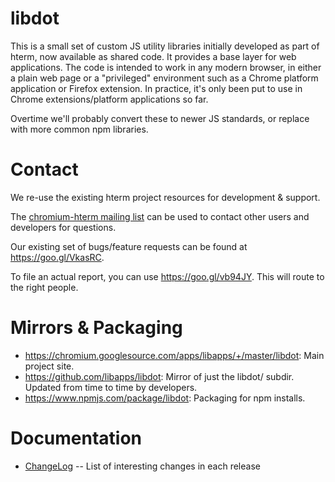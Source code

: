 # libdot

This is a small set of custom JS utility libraries initially developed as part
of hterm, now available as shared code.  It provides a base layer for web
applications.  The code is intended to work in any modern browser, in either a
plain web page or a "privileged" environment such as a Chrome platform
application or Firefox extension.  In practice, it's only been put to use in
Chrome extensions/platform applications so far.

Overtime we'll probably convert these to newer JS standards, or replace with
more common npm libraries.

# Contact

We re-use the existing hterm project resources for development & support.

The [chromium-hterm mailing list] can be used to contact other users and
developers for questions.

Our existing set of bugs/feature requests can be found at
<https://goo.gl/VkasRC>.

To file an actual report, you can use <https://goo.gl/vb94JY>.  This will route
to the right people.

# Mirrors & Packaging

* https://chromium.googlesource.com/apps/libapps/+/master/libdot: Main project site.
* https://github.com/libapps/libdot: Mirror of just the libdot/ subdir.
  Updated from time to time by developers.
* https://www.npmjs.com/package/libdot: Packaging for npm installs.

# Documentation

* [ChangeLog](./doc/ChangeLog.md) -- List of interesting changes in each release

[chromium-hterm mailing list]: https://groups.google.com/a/chromium.org/forum/?fromgroups#!forum/chromium-hterm
